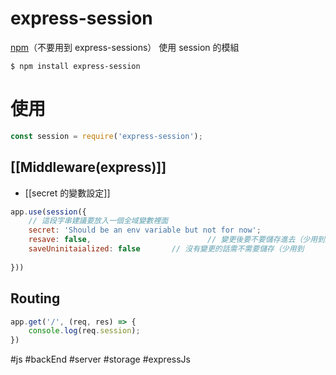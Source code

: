 # express-session
[npm](https://www.npmjs.com/package/express-session)（不要用到 express-sessions）
使用 session 的模組

```
$ npm install express-session
```

# 使用
```js
const session = require('express-session');
```

## [[Middleware(express)]]
- [[secret 的變數設定]]
```js
app.use(session({
	// 這段字串建議要放入一個全域變數裡面 
	secret: 'Should be an env variable but not for now';
	resave: false,							// 變更後要不要儲存進去（少用到）
	saveUninitaialized: false		// 沒有變更的話需不需要儲存（少用到
	
}))
```

## Routing
```js
app.get('/', (req, res) => {
	console.log(req.session);
})
```

#js #backEnd #server #storage #expressJs